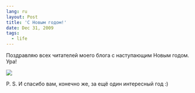 ```yaml
---
lang: ru
layout: Post
title: 'С Новым годом!'
date: Dec 31, 2009
tags:
  - life
---
```


Поздравляю всех читателей моего блога с наступающим Новым годом. Ура!

![](http://wow.sapegin.me/2b242o0l1A0y/NY2010.jpg)

P. S. И спасибо вам, конечно же, за ещё один интересный год :)
